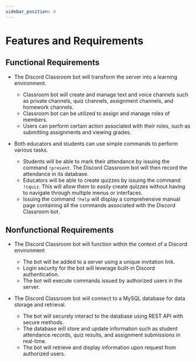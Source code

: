 ```yaml
---
sidebar_position: 4
---
```


# Features and Requirements
##  Functional Requirements 

- The Discord Classroom bot will transform the server into a learning environment. <br />
  - Classroom bot will create and manage text and voice channels such as private channels, quiz channels, assignment channels, and homework channels. <br />
  - Classroom bot can be utilized to assign and manage roles of members. <br />
  - Users can perform certain action associated with their roles, such as submitting assignments and viewing grades. <br />

- Both educators and students can use simple commands to perform various tasks. <br />
  - Students will be able to mark their attendance by issuing the command `!present`. The Discord Classroom bot will then record the attendance in its database. <br />
  - Educators will be able to create quizzes by issuing the command `!cquiz`. This will allow them to easily create quizzes without having to navigate through multiple menus or interfaces. <br />
  - Issuing the command `!help` will display a comprehensive manual page containing all the commands associated with the Discord Classroom bot. <br />

##  Nonfunctional Requirements

- The Discord Classroom bot will function within the context of a Discord environment  <br />
  - The bot will be added to a server using a unique invitation link. <br />
  - Login security for the bot will leverage built-in Discord authentication. <br />
  - The bot will execute commands issued by authorized users in the server. <br />

- The Discord Classroom bot will connect to a MySQL database for data storage and retrieval. <br />
  - The bot will securely interact to the database using REST API with secure methods.<br />
  - The database will store and update information such as student attendance records, quiz results, and assignment submissions in real-time. <br />
  - The bot will retrieve and display information upon request from authorized users. <br />
